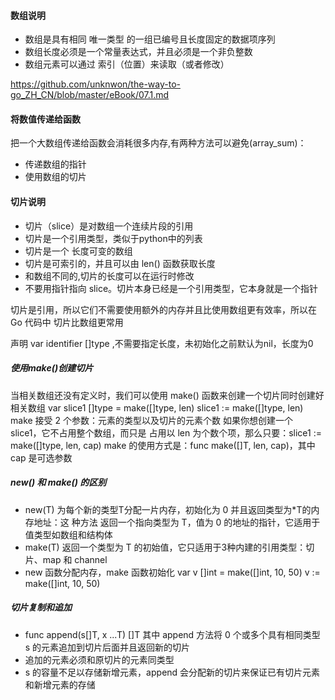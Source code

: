 #### 数组说明
- 数组是具有相同 唯一类型 的一组已编号且长度固定的数据项序列
- 数组长度必须是一个常量表达式，并且必须是一个非负整数
- 数组元素可以通过 索引（位置）来读取（或者修改）

https://github.com/unknwon/the-way-to-go_ZH_CN/blob/master/eBook/07.1.md


#### 将数值传递给函数
把一个大数组传递给函数会消耗很多内存,有两种方法可以避免(array_sum)：
- 传递数组的指针
- 使用数组的切片

#### 切片说明
- 切片（slice）是对数组一个连续片段的引用
- 切片是一个引用类型，类似于python中的列表
- 切片是一个 长度可变的数组
- 切片是可索引的，并且可以由 len() 函数获取长度
- 和数组不同的,切片的长度可以在运行时修改
- 不要用指针指向 slice。切片本身已经是一个引用类型，它本身就是一个指针

切片是引用，所以它们不需要使用额外的内存并且比使用数组更有效率，所以在 Go 代码中 切片比数组更常用

声明
var identifier []type ,不需要指定长度，未初始化之前默认为nil，长度为0

##### 使用make()创建切片
当相关数组还没有定义时，我们可以使用 make() 函数来创建一个切片同时创建好相关数组
var slice1 []type = make([]type, len)
slice1 := make([]type, len)
make 接受 2 个参数：元素的类型以及切片的元素个数
如果你想创建一个 slice1，它不占用整个数组，而只是
占用以 len 为个数个项，那么只要：slice1 := make([]type, len, cap)
make 的使用方式是：func make([]T, len, cap)，其中 cap 是可选参数

##### new() 和 make() 的区别

- new(T) 为每个新的类型T分配一片内存，初始化为 0 并且返回类型为*T的内存地址：这
  种方法 返回一个指向类型为 T，值为 0 的地址的指针，它适用于值类型如数组和结构体
- make(T) 返回一个类型为 T 的初始值，它只适用于3种内建的引用类型：切片、map 
  和 channel
- new 函数分配内存，make 函数初始化
    var v []int = make([]int, 10, 50)
    v := make([]int, 10, 50)

    
##### 切片复制和追加
- func append(s[]T, x ...T) []T 其中 append 方法将 0 个或多个具有相同类型 s 的元素追加到切片后面并且返回新的切片
- 追加的元素必须和原切片的元素同类型
- s 的容量不足以存储新增元素，append 会分配新的切片来保证已有切片元素和新增元素的存储


























